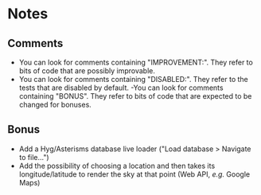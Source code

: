 Notes
===
Comments
---
- You can look for comments containing "IMPROVEMENT:". They refer
to bits of code that are possibly improvable.
- You can look for comments containing "DISABLED:". They refer to
the tests that are disabled by default.
-You can look for comments containing "BONUS". They refer to bits of code
that are expected to be changed for bonuses.

Bonus
---
- Add a Hyg/Asterisms database live loader
("Load database > Navigate to file...")
- Add the possibility of choosing a location and then
takes its longitude/latitude to render the sky at that
point (Web API, *e.g.* Google Maps)